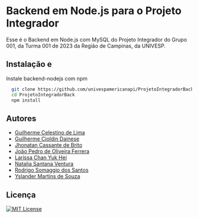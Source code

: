 # Backend em Node.js para o Projeto Integrador

Esse é o Backend em Node.js com MySQL do Projeto Integrador do Grupo 001, da Turma 001 de 2023 da Região de Campinas, da UNIVESP.




## Instalação e 

Instale backend-nodejs com npm

```bash
  git clone https://github.com/univespamericanapi/ProjetoIntegradorBack.git
  cd ProjetoIntegradorBack
  npm install
```
    
## Autores

- [Guilherme Celestino de Lima](https://www.github.com/)
- [Guilherme Cioldin Dainese](https://www.github.com/)
- [Jhonatan Cassante de Brito](https://www.github.com/jhonatancassante)
- [João Pedro de Oliveira Ferrera](https://www.github.com/)
- [Larissa Chan Yuk Hei](https://www.github.com/)
- [Natalia Santana Ventura](https://www.github.com/)
- [Rodrigo Somaggio dos Santos](https://www.github.com/)
- [Yslander Martins de Souza](https://www.github.com/)
## Licença

[![MIT License](https://img.shields.io/github/license/univespamericanapi/ProjetoIntegradorBack?style=plastic)](https://github.com/univespamericanapi/ProjetoIntegradorBack/blob/main/LICENSE)